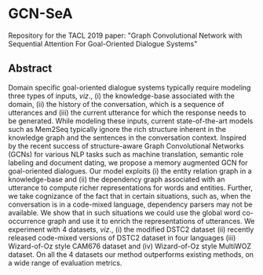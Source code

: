 # GCN-SeA
Repository for the TACL 2019 paper: "Graph Convolutional Network with Sequential Attention For Goal-Oriented Dialogue Systems"

## Abstract
Domain specific goal-oriented dialogue systems typically require modeling three types of inputs, *viz*., (i) the knowledge-base associated with the domain, (ii) the history of the conversation, which is a sequence of utterances and (iii) the current utterance for which the response needs to be generated. While modeling these inputs, current state-of-the-art models such as Mem2Seq typically ignore the rich structure inherent in the knowledge graph and the sentences in the conversation context. Inspired by the recent success of structure-aware Graph Convolutional Networks (GCNs) for various NLP tasks such as machine translation, semantic role labeling and document dating, we propose a memory augmented GCN for goal-oriented dialogues. Our model exploits (i) the entity relation graph in a knowledge-base  and (ii) the dependency graph associated with an utterance to compute richer representations for words and entities. Further, we take cognizance of the fact that in certain situations, such as, when the conversation is in a code-mixed language, dependency parsers may not be available. We show that in such situations we could use the global word co-occurrence graph and use it to enrich the representations of utterances. We experiment with 4 datasets, *viz.*, (i) the modified DSTC2 dataset (ii) recently released code-mixed versions of DSTC2 dataset in four languages (iii) Wizard-of-Oz style CAM676 dataset and (iv) Wizard-of-Oz style MultiWOZ dataset. On all the 4 datasets our method outperforms existing methods, on a wide range of evaluation metrics.
